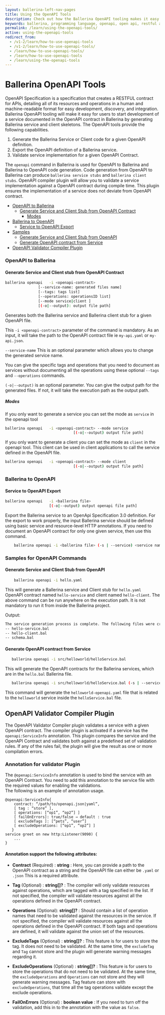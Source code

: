 ```yaml
---
layout: ballerina-left-nav-pages
title: Using the OpenAPI Tools
description: Check out how the Ballerina OpenAPI tooling makes it easy for users to start developing a service documented in the OpenAPI contract.
keywords: ballerina, programming language, openapi, open api, restful api
permalink: /learn/using-the-openapi-tools/
active: using-the-openapi-tools
redirect_from:
  - /v1-2/learn/how-to-use-openapi-tools
  - /v1-2/learn/how-to-use-openapi-tools/
  - /learn/how-to-use-openapi-tools/
  - /learn/how-to-use-openapi-tools
  - /learn/using-the-openapi-tools
---
```


# Ballerina OpenAPI Tools

OpenAPI Specification is a specification that creates a RESTFUL contract for APIs, detailing all of its resources 
and operations in a human and machine-readable format for easy development, discovery, and integration. Ballerina
 OpenAPI tooling will make it easy for users to start development of a service documented in the OpenAPI contract in
 Ballerina by generating Ballerina service and client skeletons. The OpenAPI tools provide the following capabilities.
 
 1. Generate the Ballerina Service or Client code for a given OpenAPI definition. 
 2. Export the OpenAPI definition of a Ballerina service.
 3. Validate service implementation for a given OpenAPI Contract.
    
The `openapi` command in Ballerina is used for OpenAPI to Ballerina and Ballerina to OpenAPI code generation. 
Code generation from OpenAPI to Ballerina can produce `ballerina service stubs` and `ballerina client stubs`.
OpenAPI compiler plugin will allow you to validate a service implementation against a OpenAPI contract during compile time. 
This plugin ensures the implementation of a service does not deviate from OpenAPI contract.

- [OpenAPI to Ballerina](#openAPI-to-ballerina)
    - [Generate Service and Client Stub from OpenAPI Contract](#generate-service-and-client-stub-from-openapi-contract)
        - [Modes](#modes)
- [Ballerina to OpenAPI](#ballerina-to-openAPI)    
    - [Service to OpenAPI Export](#service-to-openapi-export)
- [Samples](#samples)
    - [Generate Service and Client Stub from OpenAPI](#generate-service-and-client-stub-from-openAPI)
    - [Generate OpenAPI contract from Service](#generate-openAPI-contract-from-service)
- [OpenAPI Validator Compiler Plugin](#openAPI-validator-compiler-plugin)
     

### OpenAPI to Ballerina
#### Generate Service and Client stub from OpenAPI Contract

```bash
ballerina openapi   -i <openapi-contract> 
               [--service-name: generated files name]
               [--tags: tags list]
               [--operations: operationsID list]
               [--mode service|client ]
               [(-o|--output): output file path]
```
Generates both the Ballerina service and Ballerina client stub for a given OpenAPI file.

This `-i <openapi-contract>` parameter of the command is mandatory. As an input, it will take the path to the OpenAPI contract file ie `my-api.yaml` or `my-api.json`. 

`--service-name`  This is an optional parameter which allows you to change the generated service name.

You can give the specific tags and operations that you need to document as services without documenting all the operations using these optional `--tags` and `--operations` commands.

`(-o|--output)` is an optional parameter. You can give the output path for the generated files.
If not, it will take the execution path as the output path.

##### Modes
If you only want to generate a service you can set the mode as `service` in the openapi tool

```bash
ballerina openapi   -i <openapi-contract> --mode service
                               [(-o|--output) output file path]
```

If you only want to generate a client you can set the mode as  `client` in the openapi tool. 
This client can be used in client applications to call the service defined in the OpenAPI file.

```bash
ballerina openapi   -i <openapi-contract> --mode client
                               [(-o|--output) output file path]
```

### Ballerina to OpenAPI
#### Service to OpenAPI Export
```bash
ballerina openapi   -i <ballerina file> 
                    [(-o|--output) output openapi file path]
```
Export the Ballerina service to an  OpenApi Specification 3.0 definition. For the export to work properly, 
the input Ballerina service should be defined using basic service and resource-level HTTP annotations.
If you need to document an OpenAPI contract for only one given service, then use this command.
```bash
    ballerina openapi -i <ballerina file> (-s | --service) <service name>
```

### Samples for OpenAPI Commands
#### Generate Service and Client Stub from OpenAPI
```bash
    ballerina openapi -i hello.yaml
```

This will generate a Ballerina service and Client stub for `hello.yaml` OpenAPI contract 
named `hello-service` and client named `hello-client`. The above command can be run anywhere on the execution path. 
It is not mandatory  to run it from inside the Ballerina project.

Output:
```bash
The service generation process is complete. The following files were created.
-- hello-service.bal
-- hello-client.bal
-- schema.bal
```
#### Generate OpenAPI contract from Service

 ```bash
    ballerina openapi -i src/helloworld/helloService.bal
  ```
This will generate the OpenAPI contracts for the Ballerina services, which are in the `hello.bal` Ballerina file.
 ```bash 
    ballerina openapi -i src/helloworld/helloService.bal (-s | --service) helloworld
  ```
This command will generate the `helloworld-openapi.yaml` file that is related to the `helloworld` service inside the
 `helloService.bal` file.

## OpenAPI Validator Compiler Plugin

The OpenAPI Validator Compiler plugin validates a service with a given OpenAPI contract. 
The compiler plugin is activated if a service has the `openapi:ServiceInfo` annotation. This plugin compares 
the service and the OpenAPI Contract and validates both against a predefined set of validation rules. 
If any of the rules fail, the plugin will give the result as one or more compilation errors.

### Annotation for validator Plugin 
The `@openapi:ServiceInfo` annotation is used to bind the service with an OpenAPI Contract. You need to add 
this annotation to the service file with the required values for enabling the validations.  
The following is an example of annotation usage.
```ballerina
@openapi:ServiceInfo{
    contract: “/path/to/openapi.json|yaml”,
    [ tag : “store” ],
    [ operations: [“op1”, “op2”] ] 
    [ failOnErrors]: true/false → default : true
    [ excludeTags ]: [“pets”, “user”]
    [ excludeOperations: [“op1”, “op2”] ]
   }
service greet on new http:Listener(9090) {
    ...
}
```
#### Annotation support the following attributes:
- **Contract** (Required) : **string**  :
Here, you can provide a path to the OpenAPI contract as a string and the OpenAPI file can either be `.yaml` or `.json`
This is a required attribute.

- **Tag** (Optional) : **string[]?**     :
The compiler will only validate resources against operations, which are tagged with a tag specified in the list.
If not specified, the compiler will validate resources against all the operations defined in the OpenAPI contract. 

- **Operations** (Optional): **string[]?**  :
Should contain a list of operation names that need to be validated against the resources in the service.
If not specified, the compiler will validate resources against all the operations defined in the OpenAPI contract. If both tags and operations are defined, it will validate against the union set of the resources.

- **ExcludeTags** (Optional) : **string[]?**    :
This feature is for users to store the tag. It does not need to be validated.
At the same time, the `excludeTag` and `Tag` cannot store and the plugin will generate warning messages regarding
 it.

- **ExcludeOperations** (Optional) : **string[]?**  :
This feature is for users to store the operations that do not need to be validated.
At the same time, the `excludeOperations` and  `Operations` can not store and they will generate warning messages.
Tag feature can store with `excludeOperations`, that time all the tag operations validate except the exclude operations.
 
- **FailOnErrors** (Optional) : **boolean value**   :
If you need to turn off the validation, add this in to the annotation with the value as `false`.
